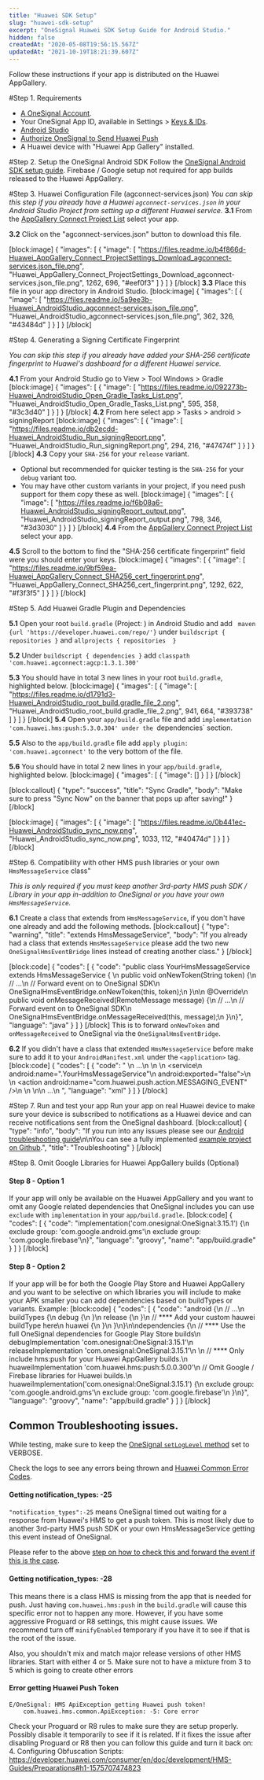 ```yaml
---
title: "Huawei SDK Setup"
slug: "huawei-sdk-setup"
excerpt: "OneSignal Huawei SDK Setup Guide for Android Studio."
hidden: false
createdAt: "2020-05-08T19:56:15.567Z"
updatedAt: "2021-10-19T18:21:39.607Z"
---
```

Follow these instructions if your app is distributed on the Huawei AppGallery.

#Step 1. Requirements
* [A OneSignal Account](https://onesignal.com).
* Your OneSignal App ID, available in Settings > [Keys & IDs](doc:accounts-and-keys).
* [Android Studio](https://developer.android.com/studio)
* [Authorize OneSignal to Send Huawei Push](doc:authorize-onesignal-to-send-huawei-push) 
* A Huawei device with "Huawei App Gallery" installed.

#Step 2. Setup the OneSignal Android SDK
Follow the [OneSignal Android SDK setup guide](doc:android-sdk-setup). Firebase / Google setup not required for app builds released to the Huawei AppGallery.

#Step 3. Huawei Configuration File (agconnect-services.json)
*You can skip this step if you already have a Huawei `agconnect-services.json` in your Android Studio Project from setting up a different Huawei service.*
**3.1** From the [AppGallery Connect Project List](https://developer.huawei.com/consumer/en/service/josp/agc/index.html#/myProject) select your app.

**3.2** Click on the "agconnect-services.json" button to download this file.

[block:image]
{
  "images": [
    {
      "image": [
        "https://files.readme.io/b4f866d-Huawei_AppGallery_Connect_ProjectSettings_Download_agconnect-services.json_file.png",
        "Huawei_AppGallery_Connect_ProjectSettings_Download_agconnect-services.json_file.png",
        1262,
        696,
        "#eef0f3"
      ]
    }
  ]
}
[/block]
**3.3** Place this file in your app directory in Android Studio.
[block:image]
{
  "images": [
    {
      "image": [
        "https://files.readme.io/5a9ee3b-Huawei_AndroidStudio_agconnect-services.json_file.png",
        "Huawei_AndroidStudio_agconnect-services.json_file.png",
        362,
        326,
        "#43484d"
      ]
    }
  ]
}
[/block]

#Step 4. Generating a Signing Certificate Fingerprint

*You can skip this step if you already have added your SHA-256 certificate fingerprint to Huawei's dashboard for a different Huawei service.*

**4.1** From your Android Studio go to View > Tool Windows > Gradle
[block:image]
{
  "images": [
    {
      "image": [
        "https://files.readme.io/092273b-Huawei_AndroidStudio_Open_Gradle_Tasks_List.png",
        "Huawei_AndroidStudio_Open_Gradle_Tasks_List.png",
        595,
        358,
        "#3c3d40"
      ]
    }
  ]
}
[/block]
**4.2** From here select app > Tasks > android > signingReport
[block:image]
{
  "images": [
    {
      "image": [
        "https://files.readme.io/db2ecdd-Huawei_AndroidStudio_Run_signingReport.png",
        "Huawei_AndroidStudio_Run_signingReport.png",
        294,
        216,
        "#47474f"
      ]
    }
  ]
}
[/block]
**4.3** Copy your `SHA-256` for your `release` variant.
   - Optional but recommended for quicker testing is the `SHA-256` for your `debug` variant too.
   - You may have other custom variants in your project, if you need push support for them copy these as well.
[block:image]
{
  "images": [
    {
      "image": [
        "https://files.readme.io/f6b08a6-Huawei_AndroidStudio_signingReport_output.png",
        "Huawei_AndroidStudio_signingReport_output.png",
        798,
        346,
        "#3d3030"
      ]
    }
  ]
}
[/block]
**4.4** From the [AppGallery Connect Project List](https://developer.huawei.com/consumer/en/service/josp/agc/index.html#/myProject) select your app.

**4.5** Scroll to the bottom to find the "SHA-256 certificate fingerprint" field were you should enter your keys.
[block:image]
{
  "images": [
    {
      "image": [
        "https://files.readme.io/9bf59ea-Huawei_AppGallery_Connect_SHA256_cert_fingerprint.png",
        "Huawei_AppGallery_Connect_SHA256_cert_fingerprint.png",
        1292,
        622,
        "#f3f3f5"
      ]
    }
  ]
}
[/block]

#Step 5. Add Huawei Gradle Plugin and Dependencies

**5.1** Open your root `build.gradle` (Project: ) in Android Studio and add ` maven {url 'https://developer.huawei.com/repo/'}` under `buildscript { repositories }` and `allprojects { repositories  }`

**5.2** Under `buildscript { dependencies }` add  `classpath 'com.huawei.agconnect:agcp:1.3.1.300'`

**5.3** You should have in total 3 new lines in your root `build.gradle`, highlighted below.
[block:image]
{
  "images": [
    {
      "image": [
        "https://files.readme.io/d1791d3-Huawei_AndroidStudio_root_build.gradle_file_2.png",
        "Huawei_AndroidStudio_root_build.gradle_file_2.png",
        941,
        664,
        "#393738"
      ]
    }
  ]
}
[/block]
**5.4** Open your `app/build.gradle` file and add `implementation 'com.huawei.hms:push:5.3.0.304' under the `dependencies` section.

**5.5** Also to the `app/build.gradle` file add `apply plugin: 'com.huawei.agconnect'` to the very bottom of the file.

**5.6** You should have in total 2 new lines in your `app/build.gradle`, highlighted below.
[block:image]
{
  "images": [
    {
      "image": []
    }
  ]
}
[/block]

[block:callout]
{
  "type": "success",
  "title": "Sync Gradle",
  "body": "Make sure to press \"Sync Now\" on the banner that pops up after saving!"
}
[/block]

[block:image]
{
  "images": [
    {
      "image": [
        "https://files.readme.io/0b441ec-Huawei_AndroidStudio_sync_now.png",
        "Huawei_AndroidStudio_sync_now.png",
        1033,
        112,
        "#40474d"
      ]
    }
  ]
}
[/block]

#Step 6. Compatibility with other HMS push libraries or your own `HmsMessageService` class"

*This is only required if you must keep another 3rd-party HMS push SDK / Library in your app in-addition to OneSignal or you have your own `HmsMessageService`.*

**6.1** Create a class that extends from `HmsMessageService`, if you don't have one already and add the following methods.
[block:callout]
{
  "type": "warning",
  "title": "extends HmsMessageService",
  "body": "If you already had a class that extends `HmsMessageService` please add the two new `OneSignalHmsEventBridge` lines instead of creating another class."
}
[/block]

[block:code]
{
  "codes": [
    {
      "code": "public class YourHmsMessageService extends HmsMessageService {    \n   public void onNewToken(String token) {\n        // ...\n        // Forward event on to OneSignal SDK\n        OneSignalHmsEventBridge.onNewToken(this, token);\n    }\n\n    @Override\n    public void onMessageReceived(RemoteMessage message) {\n        // ...\n        // Forward event on to OneSignal SDK\n        OneSignalHmsEventBridge.onMessageReceived(this, message);\n    }\n}",
      "language": "java"
    }
  ]
}
[/block]
This is to forward `onNewToken` and `onMessageReceived` to OneSignal via the `OneSignalHmsEventBridge`.

**6.2** If you didn't have a class that extended `HmsMessageService` before make sure to add it to your `AndroidManifest.xml` under the `<application>` tag.
[block:code]
{
  "codes": [
    {
      "code": "    <application>\n        ...\n       \n        <!--\n          Ensure you only have one intent-filter for \"com.huawei.push.action.MESSAGING_EVENT\".\n          HMS only supports one per app.\n        -->\n        <service\n            android:name=\".YourHmsMessageService\"\n            android:exported=\"false\">\n            <intent-filter>\n                <action android:name=\"com.huawei.push.action.MESSAGING_EVENT\" />\n            </intent-filter>\n        </service>\n\n        ...\n    </application>",
      "language": "xml"
    }
  ]
}
[/block]

#Step 7. Run and test your app
Run your app on real Huawei device to make sure your device is subscribed to notifications as a Huawei device and can receive notifications sent from the OneSignal dashboard.
[block:callout]
{
  "type": "info",
  "body": "If you run into any issues please see our [Android troubleshooting guide](https://documentation.onesignal.com/docs/troubleshooting-android)\n\nYou can see a fully implemented [example project on Github](https://github.com/OneSignal/OneSignal-Android-SDK/tree/master/Examples).",
  "title": "Troubleshooting"
}
[/block]

#Step 8. Omit Google Libraries for Huawei AppGallery builds (Optional)

#### Step 8 - Option 1
If your app will only be available on the Huawei AppGallery and you want to omit any Google related dependencies that OneSignal includes you can use `exclude` with `implementation` in your `app/build.gradle`.
[block:code]
{
  "codes": [
    {
      "code": "implementation('com.onesignal:OneSignal:3.15.1') {\n    exclude group: 'com.google.android.gms'\n    exclude group: 'com.google.firebase'\n}",
      "language": "groovy",
      "name": "app/build.gradle"
    }
  ]
}
[/block]
#### Step 8 - Option 2
If your app will be for both the Google Play Store and Huawei AppGallery and you want to be selective on which libraries you will include to make your APK smaller you can add dependencies based on buildTypes or variants. 
Example:
[block:code]
{
  "codes": [
    {
      "code": "android {\n  // ...\n   buildTypes {\n       debug {\n       }\n       release {\n       }\n       // **** Add your custom hauwei buildType here\n       huawei {\n       }\n   }\n}\n\ndependencies {\n    // **** Use the full OneSignal dependencies for Google Play Store builds\n    debugImplementation 'com.onesignal:OneSignal:3.15.1'\n    releaseImplementation 'com.onesignal:OneSignal:3.15.1'\n    \n    // **** Only include hms:push for your Huawei AppGallery builds.\n    huaweiImplementation 'com.huawei.hms:push:5.0.0.300'\n    // Omit Google / Firebase libraries for Huawei builds.\n    huaweiImplementation('com.onesignal:OneSignal:3.15.1') {\n        exclude group: 'com.google.android.gms'\n        exclude group: 'com.google.firebase'\n    }\n}",
      "language": "groovy",
      "name": "app/build.gradle"
    }
  ]
}
[/block]
## Common Troubleshooting issues.

While testing, make sure to keep the [OneSignal `setLogLevel` method](https://documentation.onesignal.com/docs/sdk-reference#setloglevel-method) set to VERBOSE.

Check the logs to see any errors being thrown and [Huawei Common Error Codes](https://developer.huawei.com/consumer/en/doc/development/HMS-2-References/hmssdk_huaweipush_api_reference_errorcode).

#### Getting notification_types: -25

`"notification_types":-25`  means OneSignal timed out waiting for a response from Huawei's HMS to get a push token. This is most likely due to another 3rd-party HMS push SDK or your own HmsMessageService getting this event instead of OneSignal.

Please refer to the above [step on how to check this and forward the event if this is the case](#step-6---compatibility-with-other-hms-push-libraries-or-your-own-hmsmessageservice-class).

#### Getting notification_types: -28

This means there is a class HMS is missing from the app that is needed for push. Just having `com.huawei.hms:push` in the `build.gradle` will cause this specific error not to happen any more. However, if you have some aggressive Proguard or R8 settings, this might cause issues. We recommend turn off `minifyEnabled` temporary if you have it to see if that is the root of the issue.

Also, you shouldn't mix and match major release versions of other HMS libraries. Start with either 4 or 5. Make sure not to have a mixture from 3 to 5 which is going to create other errors

#### Error getting Huawei Push Token
```
E/OneSignal: HMS ApiException getting Huawei push token!
    com.huawei.hms.common.ApiException: -5: Core error
```

Check your Proguard or R8 rules to make sure they are setup properly. Possibly disable it temporarily to see if it is related. If it fixes the issue after disabling Proguard  or R8 then you can follow this guide and turn it back on:
4. Configuring Obfuscation Scripts:
https://developer.huawei.com/consumer/en/doc/development/HMS-Guides/Preparations#h1-1575707474823